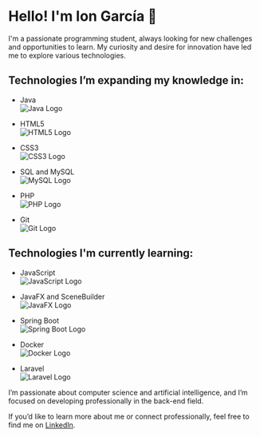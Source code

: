 # Hello! I'm Ion García 👋

I'm a passionate programming student, always looking for new challenges and opportunities to learn. My curiosity and desire for innovation have led me to explore various technologies.

## Technologies I’m expanding my knowledge in:

- Java  
  ![Java Logo](https://img.icons8.com/color/48/000000/java-coffee-cup-logo.png)

- HTML5  
  ![HTML5 Logo](https://img.icons8.com/color/48/000000/html-5-logo.png)

- CSS3  
  ![CSS3 Logo](https://img.icons8.com/color/48/000000/css3-logo.png)

- SQL and MySQL  
  ![MySQL Logo](https://img.icons8.com/color/48/000000/mysql-logo.png)

- PHP  
  ![PHP Logo](https://img.icons8.com/color/48/000000/php-logo.png)

- Git  
  ![Git Logo](https://img.icons8.com/color/48/000000/git.png)

## Technologies I'm currently learning:

- JavaScript  
  ![JavaScript Logo](https://img.icons8.com/color/48/000000/javascript.png)

- JavaFX and SceneBuilder  
  ![JavaFX Logo](https://img.icons8.com/color/48/000000/javafx.png)

- Spring Boot  
  ![Spring Boot Logo](https://img.icons8.com/color/48/000000/spring-logo.png)

- Docker  
  ![Docker Logo](https://img.icons8.com/color/48/000000/docker.png)

- Laravel  
  ![Laravel Logo](https://img.icons8.com/color/48/000000/laravel.png)

I’m passionate about computer science and artificial intelligence, and I’m focused on developing professionally in the back-end field.

If you’d like to learn more about me or connect professionally, feel free to find me on [LinkedIn](https://www.linkedin.com/in/ion-garc%C3%ADa-rodr%C3%ADguez-b278502b4/).

